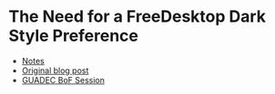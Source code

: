 # The Need for a FreeDesktop Dark Style Preference

- [Notes](notes)
- [Original blog post](https://medium.com/elementaryos/the-need-for-a-freedesktop-dark-style-preference-614f501ae4ca)
- [GUADEC BoF Session](https://wiki.gnome.org/GUADEC/2019/Hackingdays/FreeDesktopDarkStylePreferenceBoF)

